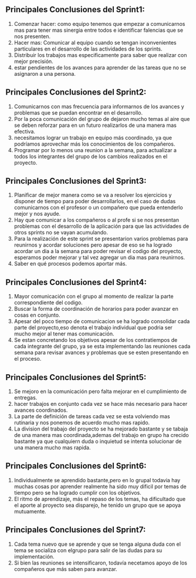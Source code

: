 ## Principales Conclusiones del Sprint1:

1. Comenzar hacer: como equipo tenemos que empezar a comunicarnos mas para tener mas sinergia entre todos e identificar falencias que se nos presenten.
2. Hacer mas: Comunicar al equipo cuando se tengan inconvenientes particulares en el desarrollo de las actividades de los sprints.
3. Distribuir los trabajos mas especificamente para saber que realizar con mejor precisión.
4. estar pendientes de los avances para aprender de las tareas que no se asignaron a una persona. 

## Principales Conclusiones del Sprint2:

1. Comunicarnos con mas frecuencia para informarnos de los avances y problemas que se puedan encontrar en el desarrollo.
2. Por la poca comunicación del grupo de dejaron mucho temas al aire que se deben reforzar para en un futuro realizarlos de una manera mas efectiva.
3. necesitamos lograr un trabajo en equipo más coordinado, ya que podríamos aprovechar más los conocimientos de los compañeros.
4. Programar por lo menos una reunion a la semana, para actualizar a todos los integrantes del grupo de los cambios realizados en el proyecto.

## Principales Conclusiones del Sprint3:

1. Planificar de mejor manera como se va a resolver los ejercicios y disponer de tiempo para poder desarrollarlos, en el caso de dudas comunicarnos con el profesor o un compañero que pueda entenderlo mejor y nos ayude.
2. Hay que comunicar a los compañeros o al profe si se nos presentan problemas con el desarrollo de la aplicación para que las actividades de otros sprints no se vayan acumulando.
3. Para la realización de este sprint se presentarion varios problemas para reunirnos y acordar soluciones pero apesar de eso se ha logrado acordar un dia a la semana para poder revisar el codigo del proyecto, esperamos poder mejorar y tal vez agregar un dia mas para reunirnos.
4. Saber en qué procesos podemos aportar más.

## Principales Conclusiones del Sprint4:

1. Mayor comunicación con el grupo al momento de realizar la parte correspondiente del codigo.
2. Buscar la forma de coordinación de horarios para poder avanzar en cosas en conjunto.
3. Apesar del poco tiempo de comunicacion se ha logrado consolidar cada parte del proyecto,eso denota el trabajo individual que podria ser mucho mejor al tener mas comunicación.
4. Se estan concretando los objetivos apesar de los contratiempos de cada integrante del grupo, ya se esta implementando las reuniones cada semana para revisar avances y problemas que se esten presentando en el proceso.


## Principales Conclusiones del Sprint5:

1. Se mejoro en la comunicación pero falta mejorar en el cumplimiento de entregas.
2. hacer trabajos en conjunto cada vez se hace más necesario para hacer avances coordinados.
3. La parte de definición de tareas cada vez se esta volviendo mas rutinaria y nos ponemos de acuerdo mucho mas rapido.
4. La division del trabajo del proyecto se ha mejorado bastante y se tabaja de una manera mas coordinada,ademas del trabajo en grupo ha crecido bastante ya que cualquiern duda o inquietud se intenta solucionar de una manera mucho mas rapida. 


## Principales Conclusiones del Sprint6:

1. Individualmente se aprendido bastante,pero en lo grupal todavia hay muchas cosas por aprender realmente ha sido muy dificil por temas de tiempo pero se ha logrado cumplir con los objetivos.
2. El ritmo de aprendizaje, más el repaso de los temas, ha dificultado que el aporte al proyecto sea disparejo, he tenido un grupo que se apoya mutuamente.


## Principales Conclusiones del Sprint7:

1. Cada tema nuevo que se aprende y que se tenga alguna duda con el tema se socializa con elgrupo para salir de las dudas para su implementación.
2. Si bien las reuniones se intensificaron, todavía necetamos apoyo de los compañeros que más saben para avanzar.
